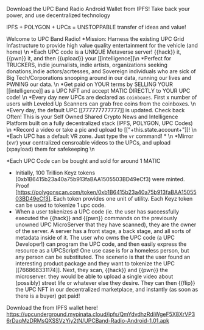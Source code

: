 Download the UPC Band Radio Android Wallet from IPFS!
Take back your power, and use decentralized technology

IPFS + POLYGON + UPCs = UNSTOPPABLE transfer of ideas and value!



Welcome to UPC Band Radio!
*Mission: Harness the existing UPC Grid Infastructure to provide high value quality entertainment for the vehicle (and home) \n 
*Each UPC code is a UNIQUE Metaverse server!  {{hack}} it, {{pwn}} it, and then {{upload}} your [[intelligence]]\n 
*Perfect for TRUCKERS, indie journalists, indie artists, organizations seeking donations,indie actors/acrtesses, and Sovereign individuals who are sick of Big Tech/Corporations snooping around in our data, running our lives and PWNING our data. \n 
*Get paid on YOUR terms by SELLING YOUR [[intelligence]] as a UPC NFT and accept MATIC DIRECTLY to YOUR UPC code! \n 
*Every day new UPCs are declared as `coinboxes`.  First x number of users with Leveled Up Scanners can grab free coins from the coinboxes. \n *Every day, the default UPC [[777777777777]] is updated. Check back Often!  This is your Self Owned Shared Crypto News and Intelligence Platform built on a fully decentralized stack (IPFS, POLYGON, UPC Codes) \n 
*Record a video or take a pic and upload to [["+this.state.account+"]]! \n 
*Each UPC has a default VR zone.  Just type the `vr` command! * \n 
*Mirror (xvr) your centralized censroable videos to the UPCs, and upload (xpayload) them for safekeeping \n  

*Each UPC Code can be bought and sold for around 1 MATIC

* Initially, 100 Trillion Keyz tokens (0xb1B6415b23a40a75b913faBAA1505503BD49eCf3) were minted. Proof [https://polygonscan.com/token/0xb1B6415b23a40a75b913faBAA1505503BD49eCf3]. Each token provides one unit of utility.  Each Keyz token can be used to tokenize 1 upc code.  
* When a user tokenizes a UPC code (ie. the user has successfully executed the {{hack}} and {{pwn}} commands on the previously unowned UPC MicroServer that they have scanned), they are the owner of the server.  A server has a front stage, a back stage, and all sorts of metadata inside of it.  The user who owns the UPC code (a UPC Developer!) can program the UPC code, and then easily express the resource as a UPCScript!  One use case is for a homeless person, but any person can be substituted.  The scenerio is that the user found an interesting product package and they want to tokenize the UPC [[766868331174]].  Next, they scan, {{hack}} and {{pwn}} the microserver. they would be able to upload a single video about (possibly) street life or whatever else they desire.  They can then {{flip}} the UPC NFT in our decentralized marketplace, and instantly (as soon as there is a buyer) get  paid!



Download the from IPFS wallet here!
https://upcunderground.mypinata.cloud/ipfs/QmYdvdhzRdiWgeF5X8XrVP36rDaqMzDRMsQXSSVzYiy2tN/UPCBand-Radio-Android-1.01.apk
